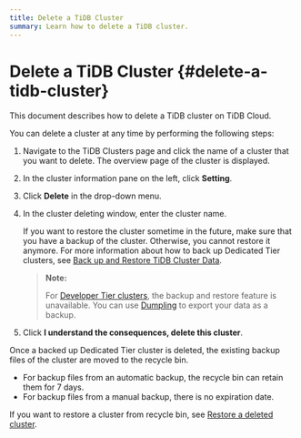 ```yaml
---
title: Delete a TiDB Cluster
summary: Learn how to delete a TiDB cluster.
---
```


# Delete a TiDB Cluster {#delete-a-tidb-cluster}

This document describes how to delete a TiDB cluster on TiDB Cloud.

You can delete a cluster at any time by performing the following steps:

1.  Navigate to the TiDB Clusters page and click the name of a cluster that you want to delete. The overview page of the cluster is displayed.

2.  In the cluster information pane on the left, click **Setting**.

3.  Click **Delete** in the drop-down menu.

4.  In the cluster deleting window, enter the cluster name.

    If you want to restore the cluster sometime in the future, make sure that you have a backup of the cluster. Otherwise, you cannot restore it anymore. For more information about how to back up Dedicated Tier clusters, see [Back up and Restore TiDB Cluster Data](/tidb-cloud/backup-and-restore.md).

    > **Note:**
    >
    > For [Developer Tier clusters](/tidb-cloud/select-cluster-tier.md#developer-tier), the backup and restore feature is unavailable. You can use [Dumpling](https://docs.pingcap.com/tidb/stable/dumpling-overview) to export your data as a backup.

5.  Click **I understand the consequences, delete this cluster**.

Once a backed up Dedicated Tier cluster is deleted, the existing backup files of the cluster are moved to the recycle bin.

-   For backup files from an automatic backup, the recycle bin can retain them for 7 days.
-   For backup files from a manual backup, there is no expiration date.

If you want to restore a cluster from recycle bin, see [Restore a deleted cluster](/tidb-cloud/backup-and-restore.md#restore-a-deleted-cluster).
